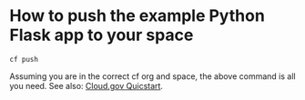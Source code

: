 # How to push the example Python Flask app to your space

```shell
cf push
```

Assuming you are in the correct cf org and space, the above command is all you
need.  See also: [Cloud.gov Quicstart](https://cloud.gov/docs/getting-started/your-first-deploy/).
